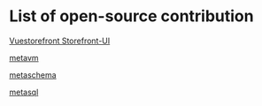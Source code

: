 # List of open-source contribution
[Vuestorefront Storefront-UI](https://github.com/vuestorefront/storefront-ui/commits?author=shatanov)

[metavm](https://github.com/metarhia/metavm/commits?author=shatanov)

[metaschema](https://github.com/metarhia/metaschema/commits?author=shatanov)

[metasql](https://github.com/metarhia/metasql/commits?author=shatanov)

